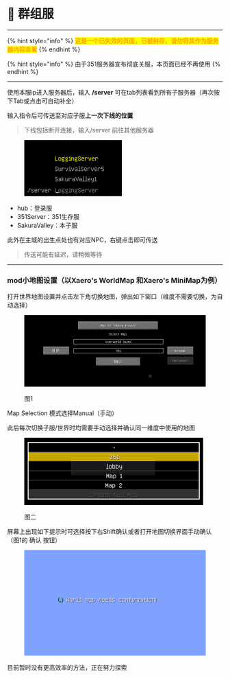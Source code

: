# 🍏 群组服

***

{% hint style="info" %}
<mark style="color:orange;">**这是一个已失效的页面，已被封存，请勿将其作为服务器内容查看**</mark>
{% endhint %}

{% hint style="info" %}
由于351服务器宣布彻底关服，本页面已经不再使用
{% endhint %}

***

使用本服ip进入服务器后，输入 **/server** 可在tab列表看到所有子服务器（再次按下Tab或点击可自动补全）

输入指令后可传送至对应子服**上一次下线的位置**

> 下线包括断开连接，输入/server 前往其他服务器

<figure><img src=".gitbook/assets/image (19).png" alt=""><figcaption></figcaption></figure>

* hub：登录服
* 351Server：351生存服
* SakuraValley：本子服

此外在主城的出生点处也有对应NPC，右键点击即可传送

> 传送可能有延迟，请稍微等待

***

### mod小地图设置（以Xaero's WorldMap 和Xaero's MiniMap为例）

打开世界地图设置并点击左下角切换地图，弹出如下窗口（维度不需要切换，为自动选择）

<figure><img src=".gitbook/assets/image (21).png" alt=""><figcaption><p>图1</p></figcaption></figure>

Map Selection 模式选择Manual（手动）

此后每次切换子服/世界时均需要手动选择并确认同一维度中使用的地图

<figure><img src=".gitbook/assets/image (22).png" alt=""><figcaption><p>图二</p></figcaption></figure>

屏幕上出现如下提示时可选择按下右Shift确认或者打开地图切换界面手动确认（图1的 确认 按钮）

<figure><img src=".gitbook/assets/image (20).png" alt=""><figcaption></figcaption></figure>

目前暂时没有更高效率的方法，正在努力探索
